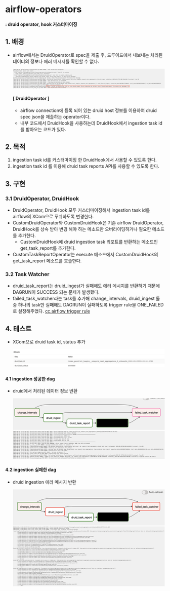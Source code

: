 # airflow-operators

#### : druid operator, hook 커스터마이징

## 1. 배경
- airflow에서는 DruidOperator로 spec을 제출 후, 드루이드에서 내보내는 처리된 데이터의 정보나 에러 메시지를 확인할 수 없다.
  
  ![img.png](./resourses/airflow-druidoperator.png)

  #### [ DruidOperator ]
  - airflow connection에 등록 되어 있는 druid host 정보를 이용하여 druid spec json을 제출하는 operator이다.
  - 내부 코드에서 DruidHook을 사용하는데 DruidHook에서 ingestion task id를 받아오는 코드가 있다.

## 2. 목적
  1. ingestion task id를 커스터마이징 한 DruidHook에서 사용할 수 있도록 한다.
  2. ingestion task id 를 이용해 druid task reports API를 사용할 수 있도록 한다.


## 3. 구현
### 3.1 DruidOperator, DruidHook
  - DruidOperator, DruidHook 모두 커스터마이징해서 ingestion task id를 airflow의 XCom으로 푸쉬하도록 변경한다.
  - CustomDruidOperator와 CustomDruidHook은 기존 airflow DruidOperator, DruidHook를 상속 받아 변경 해야 하는 메소드만 오버라이딩하거나 필요한 메소드를 추가한다.
    - CustomDruidHook에 druid ingestion task 리포트를 반환하는 메소드인 get_task_report를 추가한다.
  - CustomTaskReportOperator는 execute 메소드에서 CustomDruidHook의 get_task_report 메소드를 호출한다.
### 3.2 Task Watcher
  - druid_task_report는 druid_ingest가 실패해도 에러 메시지를 반환하기 때문에 DAGRUN이 SUCCESS 되는 문제가 발생했다.
  - failed_task_watcher라는 task를 추가해 change_intervals, druid_ingest 둘 중 하나의 task만 실패해도 DAGRUN이 실패하도록 trigger rule을 ONE_FAILED로 설정해주었다.
    [cc.airflow trigger rule](https://airflow.apache.org/docs/apache-airflow/stable/best-practices.html#example-of-watcher-pattern-with-trigger-rules)

## 4. 테스트
- XCom으로 druid task id, status 추가

  ![img.png](./resourses/airflow-xcom.png)

#### 4.1 ingestion 성공한 dag
- druid에서 처리된 데이터 정보 반환

  ![img.png](./resourses/airflow-dag-success.png)
  ![img.png](./resourses/success-ingest.png)

#### 4.2 ingestion 실패한 dag
- druid ingestion 에러 메시지 반환

  ![img.png](./resourses/airflow-dag-fail.png)
  ![img.png](./resourses/fail-ingest.png)
